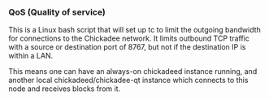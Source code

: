### QoS (Quality of service) ###

This is a Linux bash script that will set up tc to limit the outgoing bandwidth for connections to the Chickadee network. It limits outbound TCP traffic with a source or destination port of 8767, but not if the destination IP is within a LAN.

This means one can have an always-on chickadeed instance running, and another local chickadeed/chickadee-qt instance which connects to this node and receives blocks from it.
